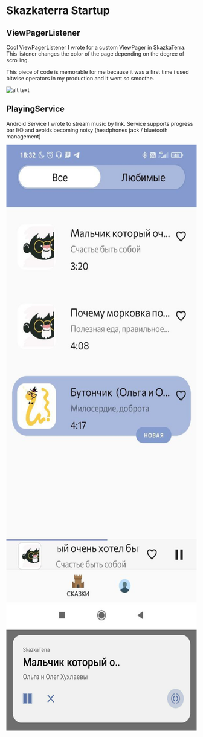 # Skazkaterra Startup

## ViewPagerListener
Cool ViewPagerListener I wrote for a custom ViewPager in SkazkaTerra.
This listener changes the color of the page depending on the degree
of scrolling.

This piece of code is memorable for me because it was a first time i used bitwise operators in my production and it went so smoothe.

![alt text](https://github.com/LossDemoss/public-skazkaterra/raw/main/PagerView.gif)

## PlayingService
Android Service I wrote to stream music by link. Service supports 
progress bar I/O and avoids becoming noisy (headphones jack / bluetooth management)

<img src="https://github.com/LossDemoss/public-skazkaterra/raw/main/Service1.jpg" alt="alt text" width="591" height="1280">
<img src="https://github.com/LossDemoss/public-skazkaterra/raw/main/Service2.jpg" alt="alt text" width="591" height="267">
